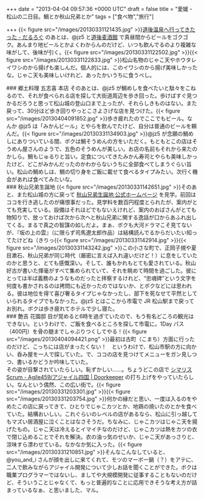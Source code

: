 
+++
date = "2013-04-04 09:57:36 +0000 UTC"
draft = false
title = "愛媛・松山の二日目。鯛とか秋山兄弟とか"
tags = ["食べ物","旅行"]

+++
{{< figure src="/images/20130331121435.jpg"  >}}<a href="https://blog.daruyanagi.jp/entry/2013/04/03/080959">道後温泉へ行ってきたった - だるろぐ</a> のあとは、@jz5 と<a href="http://www.dogobeer.co.jp/bakusyukan.html">道後麦酒館</a> で真昼間からビールをゴクゴク。あんまり地ビールとかよくわからんのだけど、いつも飲んでるのより複雑な味がして、後味が引く。{{< figure src="/images/20130331122502.jpg"  >}}{{< figure src="/images/20130331122833.jpg"  >}}松山名物のじゃこ天やホウタレイワシのから揚げも楽しんだ。個人的には、このイワシのから揚げ美味しかったな。じゃこ天も美味しいけれど、あったかいうちに食うべし。

<div class="section">
    ### 郷土料理 五志喜 本店
    そのあとは、@jz5 が鯛めしを食べたいと駄々をこねるので、それが食べられる店を探して大街道周辺を歩き回った。歩けばすぐ見つかるだろうと思って松山城の登山口まで上ったが、それらしきものはない。また戻って、30分ほど歩き回りやっとこさよさげな店を見つけた。{{< figure src="/images/20130404091852.jpg"  >}}歩き疲れたのでここでもビール。なんか @jz5 は「みかんビール」とやらを飲んでたけど、自分は普通のビールを頼んだ。{{< figure src="/images/20130331134903.jpg"  >}}@jz5 が念願の鯛めしにありついている間、ボクは鯛そうめんの方をいただく。もともとこの店はそうめん屋さんのようで、五色のそうめんが美しい。お店の名前もそれから来たのかしら。鯛もじゅるりと旨い。定食についてきたみかん寿司とやらも美味しかったけど、どこがみかんだったのかわからないうちに全部食べてしまうぐらい旨い。松山の鯛めしは、鯛の切り身をご飯に載せて食べるタイプみたい。次行く機会があれば食べてみたいな。

</div>
<div class="section">
    ### 秋山兄弟生誕地
    {{< figure src="/images/20130331142651.jpg"  >}}そのあと、また松山城の方に戻って <a href="http://www.akiyama-kyodai.gr.jp/">秋山兄弟生誕地 公式ホームページ</a> を見学。前回はココを行き逃したのが痛恨事だった。見学料を数百円程度とられたが、案内がとても充実している。設備はそれほどでもないえけれど、案内のおばさんがとても物知りで、放っておけば次から次へと秋山兄弟に関する逸話が口からあふれ出してくる。まるで真之の智謀の如しだよ。まぁ、ボクも大河ドラマこそ見てないが、『坂の上の雲』（に限らず司馬遼太郎作品）は結構読んでるからだいたい知ってたけどね（きりっ{{< figure src="/images/20130331142914.jpg"  >}}{{< figure src="/images/20130331143242.jpg"  >}}この小さな町で、正岡子規や夏目漱石、秋山兄弟が同じ時代（厳密に言えば入れ違いだけど！）に息をしていたのかと思うと、とても感慨深い。そして、誰もかれもとても愛されている。秋山好古が書いた揮毫がすべて集められていて、それを眺めて時間を過ごした。彼にとっては半ば義務のようなものだったと拝察するけれど、“忠魂碑”という文字を何度も書かされるのは拷問にも近かったのではないか、とボクなどには思われる。彼は地位を得て喜び奢るタイプじゃなかったし、部下を死なせて平然としていられるタイプでもなかった。@jz5 とはここから市電で JR 松山駅まで戻ってお別れ。ボクは歩き疲れてホテルで少し寝た。

</div>
<div class="section">
    ### 艶吉 花園邸
    目が覚めると6時を過ぎていたので、もう有名どころの観光はできない。というわけで、ご飯を食べるところを探して市電に。1Day パス（400円）を骨の髄までしゃぶりつくしてやる！{{< figure src="/images/20130404094421.png"  >}}最初は古町（こまち）方面に行ったのだけど、こっちには店がまったくない！　というわけで、松山市駅の方に向かい、呑み屋を一人で探していた。で、ココの店を見つけてメニューをガン見しつつ、書いるかどうか吟味していた。<script>    window.twttr = (function(d, s, id) {        var js, fjs = d.getElementsByTagName(s)[0],            t = window.twttr || {};        if (d.getElementById(id)) return t;        js = d.createElement(s);        js.id = id;        js.src = "https://platform.twitter.com/widgets.js";        fjs.parentNode.insertBefore(js, fjs);        t._e = [];        t.ready = function(f) {            t._e.push(f);        };        return t;    }(document, "script", "twitter-wjs"));</script><script>    twttr.ready(function (twttr) {        var el = document.getElementsByClassName('twitter-syntax-tweet-id-318314126076174336');        for (var i=0;i<el.length;i++) {            if (!!el[i].getAttribute('data-is-tweet-loaded')){                continue;            }            el[i].setAttribute('data-is-tweet-loaded', '1');            twttr.widgets.createTweet('318314126076174336',el[i],{});        }    });</script><div class="twitter-syntax-tweet-id-318314126076174336"></div>その姿が目撃されていたらしい。恥ずかしい……。ちょうどこの店で <a href="http://agile459.doorkeeper.jp/events/3260">シマリスScrum - Agile459/アジャイル四国 | Doorkeeper</a> の打ち上げをやっていたらしい。なんという偶然、この広い街で。{{< figure src="/images/20130331203301.jpg"  >}}{{< figure src="/images/20130331203754.jpg"  >}}何かの縁だと思い、一度は入るのをやめたこの店に戻ってきて、ひとりでじゃこカツとか、地鶏の焼いたのとかを食べていた。結構おいしい。これぐらいのレベルの店があるなら、松山に引っ越してもマズい居酒屋に泣くことはなさそうだ。ちなみに、じゃこカツはじゃこ天を揚げたもの。じゃこ天は冷えるとイマイチなのだけど、じゃこカツは熱をカツの衣で閉じ込めることでそれを解決。衣の油っ気のせいか、じゃこ天があっさりと、涼味すら漂わせている。なかなか気に入った。{{< figure src="/images/20130331210851.jpg"  >}}そんなこんなしていると、@you_and_i さんが顔を出しに来てくれて、モツのマーボー鍋（？）をアテに、二人で飲みながらアジャイル開発について少しお話を聞くことができた。ボクは職業プログラマーではないし、ましてや大規模開発に従事することもないのだけど、そういうことじゃなくて、もっと普遍的なことに応用できそうな考え方が詰まっているなぁ、と思いました、マル。

</div>

